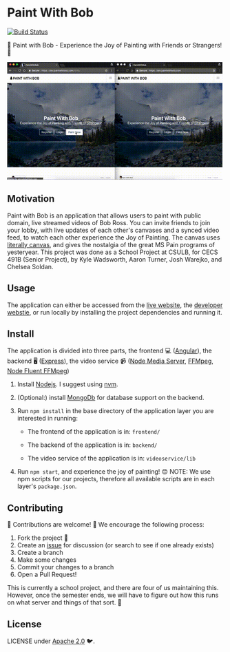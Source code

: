 # Paint With Bob

[![Build Status](https://travis-ci.org/PaintWithBob/paint-with-bob.svg?branch=master)](https://travis-ci.org/PaintWithBob/paint-with-bob)

🎨 Paint with Bob - Experience the Joy of Painting with Friends or Strangers! 🎨

![Paint With Bob Usage Demo Gif](./readmeAssets/paintWithBobDemoReadme.gif)

## Motivation

Paint with Bob is an application that allows users to paint with public domain, live streamed videos of Bob Ross. You can invite friends to join your lobby, with live updates of each other's canvases and a synced video feed, to watch each other experience the Joy of Painting. The canvas uses [literally canvas](http://literallycanvas.com/), and gives the nostalgia of the great MS Pain programs of yesteryear. This project was done as a School Project at CSULB, for CECS 491B (Senior Project), by Kyle Wadsworth, Aaron Turner, Josh Warejko, and Chelsea Soldan.

## Usage

The application can either be accessed from the [live website](https://paintwithbob.com), the [developer webstie](https://dev.paintwithbob.com), or run locally by installing the project dependencies and running it.

## Install

The application is divided into three parts, the frontend 💻 ([Angular](https://angular.io/)), the backend 🖥️ ([Express](https://expressjs.com/)), the video service 📹 ([Node Media Server](https://www.npmjs.com/package/node-media-server), [FFMpeg](https://www.ffmpeg.org/), [Node Fluent FFMpeg](https://github.com/fluent-ffmpeg/node-fluent-ffmpeg))

1. Install [Nodejs](https://nodejs.org/en/download/package-manager/). I suggest using [nvm](https://github.com/creationix/nvm).

2. (Optional:) install [MongoDb](https://www.digitalocean.com/community/tutorials/how-to-install-mongodb-on-ubuntu-16-04) for database support on the backend.


3. Run `npm install` in the base directory of the application layer you are interested in running:

    * The frontend of the application is in: `frontend/`

    * The backend of the application is in: `backend/`

    * The video service of the application is in: `videoservice/lib`

4. Run `npm start`, and experience the joy of painting! 😊 NOTE: We use npm scripts for our projects, therefore all available scripts are in each layer's `package.json`.


## Contributing

🌟 Contributions are welcome! 🌟 We encourage the following process:

1. Fork the project 🍴
2. Create an [issue](https://github.com/PaintWithBob/paint-with-bob/issues) for discussion (or search to see if one already exists)
3. Create a branch
4. Make some changes
5. Commit your changes to a branch
6. Open a Pull Request!

This is currently a school project, and there are four of us maintaining this. However, once the semester ends, we will have to figure out how this runs on what server and things of that sort. 🎒

## License

LICENSE under [Apache 2.0](https://oss.ninja/apache-2.0) 🐦.
